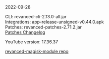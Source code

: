 2022-09-28
  
CLI: revanced-cli-2.13.0-all.jar  
Integrations: app-release-unsigned-v0.44.0.apk  
Patches: revanced-patches-2.71.2.jar  
[Patches Changelog](https://github.com/revanced/revanced-patches/releases/tag/v2.71.2)  

YouTube version: 17.36.37  

[revanced-magisk-module repo](https://github.com/j-hc/revanced-magisk-module)
